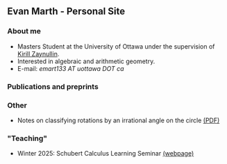 ## Evan Marth - Personal Site

### About me

- Masters Student at the University of Ottawa under the supervision of [Kirill Zaynullin](https://kirillmath.ca/).
- Interested in algebraic and arithmetic geometry.
- E-mail: *emart133 AT uottawa DOT ca*

### Publications and preprints

### Other

- Notes on classifying rotations by an irrational angle on the circle [(PDF)](pdfs/irrational.pdf) 

### "Teaching"

- Winter 2025: Schubert Calculus Learning Seminar [(webpage)](schubert.html)  

